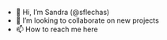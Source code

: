 - 👋 Hi, I’m Sandra (@sflechas)
- 💞️ I’m looking to collaborate on new projects
- 📫 How to reach me here

<!---
sflechas/sflechas is a ✨ special ✨ repository because its `README.md` (this file) appears on your GitHub profile.
You can click the Preview link to take a look at your changes.
--->
